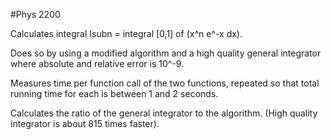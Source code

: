#Phys 2200

Calculates integral Isubn = integral [0,1] of (x^n e^-x dx).

Does so by using a modified algorithm and a high quality general integrator where absolute and relative error is 10^-9.

Measures time per function call of the two functions, repeated so that total running time for each is between 1 and 2 seconds.

Calculates the ratio of the general integrator to the algorithm. (High quality integrator is about 815 times faster).
